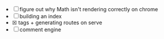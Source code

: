 - [ ] figure out why Math isn't rendering correctly on chrome
- [ ] building an index
- [x] <base> tags + generating routes on serve
- [ ] comment engine
